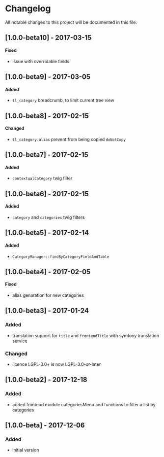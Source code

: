 # Changelog
All notable changes to this project will be documented in this file.

## [1.0.0-beta10] - 2017-03-15

#### Fixed
- issue with overridable fields

## [1.0.0-beta9] - 2017-03-05

#### Added
- `tl_category` breadcrumb, to limit current tree view 

## [1.0.0-beta8] - 2017-02-15

#### Changed
- `tl_category.alias` prevent from being copied `doNotCopy` 

## [1.0.0-beta7] - 2017-02-15

#### Added
- `contextualCategory` twig filter

## [1.0.0-beta6] - 2017-02-15

#### Added
- `category` and `categories` twig filters

## [1.0.0-beta5] - 2017-02-14

#### Added
- `CategoryManager::findByCategoryFieldAndTable` 

## [1.0.0-beta4] - 2017-02-05

#### Fixed
- alias genaration for new categories

## [1.0.0-beta3] - 2017-01-24

### Added
- translation support for `title` and `frontendTitle` with symfony translation service

### Changed
- licence LGPL-3.0+ is now LGPL-3.0-or-later

## [1.0.0-beta2] - 2017-12-18

### Added
- added frontend module categoriesMenu and functions to filter a list by categories

## [1.0.0-beta] - 2017-12-06

### Added
- initial version
